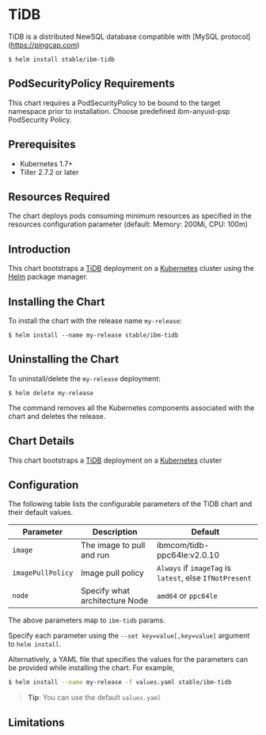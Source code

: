 # TiDB

TiDB is a distributed NewSQL database compatible with [MySQL protocol] (https://pingcap.com) 

```console
$ helm install stable/ibm-tidb
```

## PodSecurityPolicy Requirements
This chart requires a PodSecurityPolicy to be bound to the target namespace prior to installation. Choose predefined ibm-anyuid-psp PodSecurity Policy.

## Prerequisites

- Kubernetes 1.7+ 
- Tiller 2.7.2 or later

## Resources Required
The chart deploys pods consuming minimum resources as specified in the resources configuration parameter (default: Memory: 200Mi, CPU: 100m)

## Introduction

This chart bootstraps a [TiDB](https://hub.docker.com/r/ibmcom/tidb-ppc64le/) deployment on a [Kubernetes](http://kubernetes.io) cluster using the [Helm](https://helm.sh) package manager.


## Installing the Chart

To install the chart with the release name `my-release`:

```console
$ helm install --name my-release stable/ibm-tidb
```

## Uninstalling the Chart

To uninstall/delete the `my-release` deployment:

```console
$ helm delete my-release
```

The command removes all the Kubernetes components associated with the chart and deletes the release.

## Chart Details
This chart bootstraps a [TiDB](https://hub.docker.com/r/ibmcom/tidb-ppc64le/) deployment on a [Kubernetes](http://kubernetes.io) cluster


## Configuration

The following table lists the configurable parameters of the TiDB chart and their default values.

|      Parameter            |          Description            |                         Default                         |
|---------------------------|---------------------------------|---------------------------------------------------------|
| `image`                   | The image to pull and run       |  ibmcom/tidb-ppc64le:v2.0.10                         |
| `imagePullPolicy`         | Image pull policy               | `Always` if `imageTag` is `latest`, else `IfNotPresent` |
| `node`                    | Specify what architecture Node  | `amd64` or `ppc64le`                                    |


The above parameters map to `ibm-tidb` params.

Specify each parameter using the `--set key=value[,key=value]` argument to `helm install`. 

Alternatively, a YAML file that specifies the values for the parameters can be provided while installing the chart. For example,

```bash
$ helm install --name my-release -f values.yaml stable/ibm-tidb
```

> **Tip**: You can use the default `values.yaml`

## Limitations
